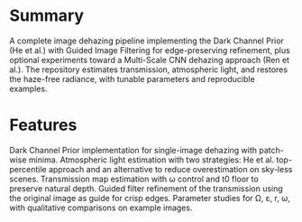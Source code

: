 # Summary

A complete image dehazing pipeline implementing the Dark Channel Prior (He et al.) with Guided Image Filtering for edge-preserving refinement, plus optional experiments toward a Multi-Scale CNN dehazing approach (Ren et al.). The repository estimates transmission, atmospheric light, and restores the haze-free radiance, with tunable parameters and reproducible examples.

# Features
Dark Channel Prior implementation for single-image dehazing with patch-wise minima.
Atmospheric light estimation with two strategies: He et al. top-percentile approach and an alternative to reduce overestimation on sky-less scenes.
Transmission map estimation with ω control and t0 floor to preserve natural depth.
Guided filter refinement of the transmission using the original image as guide for crisp edges.
Parameter studies for Ω, ε, r, ω, with qualitative comparisons on example images.
